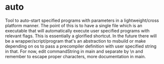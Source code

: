 # auto
Tool to auto-start specified programs with parameters in a lightweight/cross platform manner. The point of this is to have a single file which is an executable that will automatically execute user specified programs with relevant flags. This is essentially a glorified shortcut. In the future there will be a wrapper/script/program that's an abstraction to msbuild or make depending on os to pass a precompiler definition with user specified string in that. For now, edit commandString in main and separate by \n and remember to escape proper characters, more documentation in main. 
